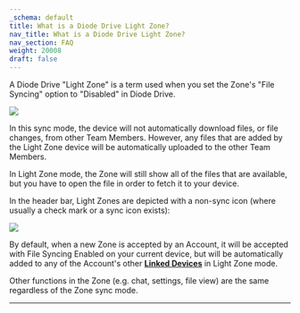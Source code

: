 ```yaml
---
_schema: default
title: What is a Diode Drive Light Zone?
nav_title: What is a Diode Drive Light Zone?
nav_section: FAQ
weight: 20008
draft: false
---
```

A Diode Drive "Light Zone" is a term used when you set the Zone's "File Syncing" option to "Disabled" in Diode Drive.

![](/uploads/image-16.png)

In this sync mode, the device will not automatically download files, or file changes, from other Team Members. However, any files that are added by the Light Zone device will be automatically uploaded to the other Team Members.

In Light Zone mode, the Zone will still show all of the files that are available, but you have to open the file in order to fetch it to your device.

In the header bar, Light Zones are depicted with a non-sync icon (where usually a check mark or a sync icon exists):

![](/uploads/image-17.png)

By default, when a new Zone is accepted by an Account, it will be accepted with File Syncing Enabled on your current device, but will be automatically added to any of the Account's other <a href="https://support.diode.io/article/g3d42k5onu" target="_blank" rel="noopener"><strong>Linked Devices</strong></a> in Light Zone mode.

Other functions in the Zone (e.g. chat, settings, file view) are the same regardless of the Zone sync mode.

---

&nbsp;